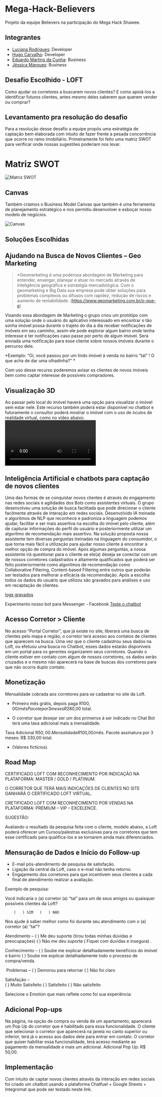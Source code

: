 # Mega-Hack-Believers
Projeto da equipe Believers na participação do Mega Hack Shawee.

## Integrantes
- [Luciana Rodrigues](https://www.linkedin.com/in/luciana-rodrigues-a8451aa3/): Developer
- [Hugo Carvalho](https://www.linkedin.com/in/hcdias): Developer
- [Eduardo Martins da Cunha](https://www.linkedin.com/in/engeduardocunha/): Business
- [Jéssica Marques](https://www.linkedin.com/in/jessica-marques-88b33b69/): Business

## Desafio Escolhido - LOFT
Como ajudar os corretores a buscarem novos clientes? E como apoiá-los a identificar futuros clientes, antes mesmo deles saberem que querem vender ou comprar?

## Levantamento pra resolução do desafio
Para a resolução desse desafio a equipe propôs uma estratégia de captação bem elaborada com intuito de fazer frente a pesada concorrência que ocorre no ramo imobiliário. Primeiramente foi feito uma matriz SWOT para verificar onde nossas sugestões poderiam nos levar.

# Matriz SWOT
![Matriz SWOT](https://github.com/believersmegahack/Mega-Hack-Believers/blob/master/swot.png)

## Canvas
Também criamos o Business Model Canvas que também é uma ferramenta de planejamento estratégico e nos permitiu desenvolver e esboçar nosso modelo de negócios.

![Canvas](https://github.com/believersmegahack/Mega-Hack-Believers/blob/master/canvas.png)

## Soluções Escolhidas

## Ajudando na Busca de Novos Clientes – Geo Marketing
>*Geomarketing é uma poderosa abordagem de Marketing para entender, enxergar, planejar e atuar no mercado através de inteligência geográfica e estratégia mercadológica. Com o geomarketing e Big Data sua empresa pode obter soluções para problemas complexos ou difusos com rapidez, redução de riscos e aumento de rentabilidade. (https://www.geomarketing.com.br/o-que-e)

Visando essa abordagem de Marketing o grupo criou um protótipo com uma solução onde o usuário do aplicativo interessado em encontrar o tão sonha imóvel possa durante o trajeto do dia a dia receber notificações de imóveis em seu caminho, assim ele pode explorar algum bairro onde tenha interesse e ter notificações caso passe por perto de algum imóvel.
Será enviada uma notificação para esse cliente sobre nossos imóveis durante o percurso dele.

*Exemplo: “Oi, você passou por um lindo imóvel á venda no bairro “tal” ! 
O que acha de dar uma olhadinha?” *

Com uso desse recurso poderemos avisar os clientes de novos imóveis bem como captar interesse de possíveis compradores.

## Visualização 3D
Ao passar pelo local do imóvel haverá uma opção para visualizar o imóvel sem estar nele. Este recurso também poderá estar disponível no chatbot e futuramente o consultor poderá mostrar o imóvel com o uso de óculos de realidade virtual, como no vídeo abaixo.
![video3d](https://github.com/believersmegahack/Mega-Hack-Believers/blob/master/Video%203D.mp4)

## Inteligência Artificial e chatbots para captação de novos clientes

Uma das formas de se conquistar novos clientes é através do engajamento nas redes sociais e agilidades dos Bots como assistentes virtuais.
O grupo desenvolveu uma solução de busca facilitada que pode direcionar o cliente facilmente através de interação em redes sociais.
Desenvolvido IA treinada e algoritmos de NLP que reconhece e padroniza a linguagem podemos ajudar, facilitar e ser mais assertiva na escolha do imóvel pelo cliente, além de capturar informações do perfil do usuário e posteriormente utilizar um algoritmo de recomendação mais assertivo.
Na solução proposta nossa assistente tem diversas perguntas treinadas na linguagem do consumidor, o que torna mais fácil a utilização para ajudar nosso cliente á encontrar a melhor opção de compra do imóvel.
Após algumas perguntas, a nossa assistente irá questionar para o cliente se ele(a) deseja se conectar com um de nossos corretores cadastrados e altamente qualificados que poderá ser feito posteriormente como algoritmos de recomendação como Collaborative Filtering, Content-based Filtering entre outros que poderão ser testados para melhorar a eficácia da recomendação.
Após a escolha todos os dados do usuário que utilizou são gravados para análises e uso em recaptação de clientes.

[logs gravados](https://github.com/believersmegahack/Mega-Hack-Believers/blob/master/logs.png)

Experimento nosso bot para Messenger - Facebook
[Teste o chatbot](http://m.me/102730937979971)

## Acesso Corretor > Cliente
No acesso “Portal Corretor”, que já existe no site, liberará uma busca de clientes pelo mapa e região, o corretor terá acesso aos contatos de clientes que aparecem na busca. 
Uma vez que o cliente cadastrou seus dados na Loft, ou efetuou uma busca no Chatbot, esses dados estarão disponíveis em um portal para os gerentes organizarem seus corretores. 
Quando o cliente estiver em contato com algum de nossos corretores, os dados serão cruzados e o mesmo não aparecerá na base de buscas dos corretores para que não ocorra duplo contato. 

## Monetização
Mensalidade cobrada aos corretores para se cadastrar no site da Loft.

- Primeiro mês grátis, depois paga R$100,00/mês
Pacote por 3 mesesR$280,00 total.

- O corretor que desejar ser um dos primeiros á ser indicado no Chat Bot terá uma taxa adicional mais a mensalidade. 

Taxa Adicional R$50,00.
Mensalidade R$100,00/mês. 
Pacote assinatura por 3 meses: R$ 330,00 total.
* (Valores fictícios).

## Road Map

CERTIFICADO LOFT COM RECONHECIMENTO POR INDICAÇÃO NA PLATAFORMA: 
MASTER / GOLD / PLATINUM. 

O CORRETOR QUE TERÁ MAIS INDICAÇÕES DE CLIENTES NO SITE GANHARÁ O CERTIFICADO LOFT VIRTUAL.

CRETIFICADO LOFT COM RECONHECIMENTO POR VENDAS NA PLATAFORMA: 
PREMIUM – VIP – EXCELENCE.

SUGESTÃO: 

Avaliando o resultado da pesquisa feita com o cliente, modelo abaixo, a Loft poderá oferecer um Cursos/palestras exclusivas para os corretores que tem esse certificado para qualifica-los e se tornarem ainda mais diferenciados.

## Mensuração de Dados e Início do Follow-up
* E-mail pós-atendimento de pesquisa de satisfação. 
* Ligação da central da Loft, caso o e-mail não tenha retorno.
* Engajamento dos corretores para que incentivem seus clientes a cada final de atendimento realizar a avaliação.

Exemplo de pesquisa:

Você indicaria o (a) corretor (a) “tal” para um de seus amigos ou quaisquer possíveis clientes da Loft?           
                                      
		(   ) SIM 	(   ) NÃO

Nos ajude á saber melhor como foi durante seu atendimento com o (a) corretor (a) “tal”?  

Atendimento – 
(  ) Me deu suporte (tirou todas minhas dúvidas e preocupações) 
(  ) Não me deu suporte ( Fiquei com duvidas e insegura) . 

Conhecimento – 
(  ) Soube me explicar detalhadamente benefícios do imóvel e bairro  	                     (  ) Soube me explicar detalhadamente todo o processo de compra/venda.

 Problemas – 
(  ) Demorou para retornar 
(  ) Não foi claro 

Satisfação – 	
(  ) Muito Satisfeito 
(  ) Satisfeito 
(  ) Não satisfeito

Selecione o Emotion que mais reflete como foi sua experiência:

## Adicional Pop-ups
Na página, na opção de compra ou venda de um apartamento, aparecerá um Pop Up do corretor que é habilitado para essa funcionalidade. 
O cliente que selecionar o corretor que aparecerá na janela no canto superior ou inferior, terá já o acesso aos dados dele para entrar em contato.
O corretor que quiser habilitar essa funcionalidade, terá acesso mediante ao pagamento da mensalidade e mais um adicional.
Adicional Pop Up: R$ 50,00.

## Implementação
Com intuito de captar novos clientes através da interação em redes sociais foi criado um chatbot usando a plataforma Chatfuel + Google Sheets + Integromat que pode ser testado neste link. 
